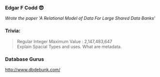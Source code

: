 ### Edgar F Codd :sunglasses:
*Wrote the paper 'A Relational Model of Data For Large Shared Data Banks'*


### Trivia:
> Regular Integer Maximum Value :  2,147,483,647 <br/>
> Explain Spacial Types and uses.
> What are metadata.

### Database Gurus
http://www.dbdebunk.com/
